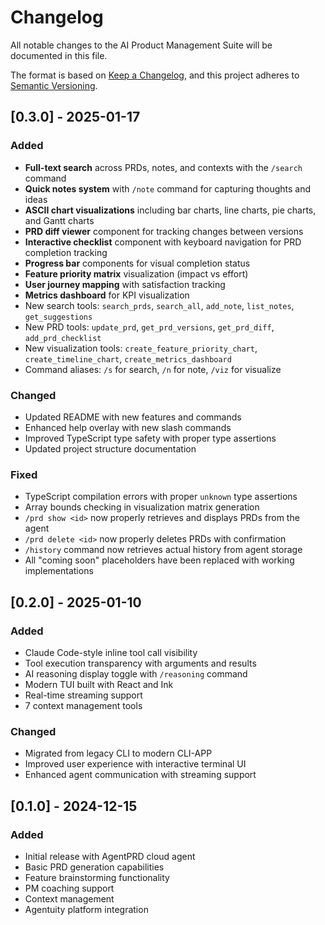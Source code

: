 # Changelog

All notable changes to the AI Product Management Suite will be documented in this file.

The format is based on [Keep a Changelog](https://keepachangelog.com/en/1.0.0/),
and this project adheres to [Semantic Versioning](https://semver.org/spec/v2.0.0.html).

## [0.3.0] - 2025-01-17

### Added
- **Full-text search** across PRDs, notes, and contexts with the `/search` command
- **Quick notes system** with `/note` command for capturing thoughts and ideas
- **ASCII chart visualizations** including bar charts, line charts, pie charts, and Gantt charts
- **PRD diff viewer** component for tracking changes between versions
- **Interactive checklist** component with keyboard navigation for PRD completion tracking
- **Progress bar** components for visual completion status
- **Feature priority matrix** visualization (impact vs effort)
- **User journey mapping** with satisfaction tracking
- **Metrics dashboard** for KPI visualization
- New search tools: `search_prds`, `search_all`, `add_note`, `list_notes`, `get_suggestions`
- New PRD tools: `update_prd`, `get_prd_versions`, `get_prd_diff`, `add_prd_checklist`
- New visualization tools: `create_feature_priority_chart`, `create_timeline_chart`, `create_metrics_dashboard`
- Command aliases: `/s` for search, `/n` for note, `/viz` for visualize

### Changed
- Updated README with new features and commands
- Enhanced help overlay with new slash commands
- Improved TypeScript type safety with proper type assertions
- Updated project structure documentation

### Fixed
- TypeScript compilation errors with proper `unknown` type assertions
- Array bounds checking in visualization matrix generation
- `/prd show <id>` now properly retrieves and displays PRDs from the agent
- `/prd delete <id>` now properly deletes PRDs with confirmation
- `/history` command now retrieves actual history from agent storage
- All "coming soon" placeholders have been replaced with working implementations

## [0.2.0] - 2025-01-10

### Added
- Claude Code-style inline tool call visibility
- Tool execution transparency with arguments and results
- AI reasoning display toggle with `/reasoning` command
- Modern TUI built with React and Ink
- Real-time streaming support
- 7 context management tools

### Changed
- Migrated from legacy CLI to modern CLI-APP
- Improved user experience with interactive terminal UI
- Enhanced agent communication with streaming support

## [0.1.0] - 2024-12-15

### Added
- Initial release with AgentPRD cloud agent
- Basic PRD generation capabilities
- Feature brainstorming functionality
- PM coaching support
- Context management
- Agentuity platform integration